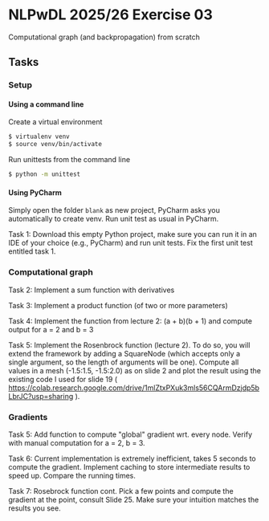 # NLPwDL 2025/26 Exercise 03

Computational graph (and backpropagation) from scratch

## Tasks

### Setup

#### Using a command line

Create a virtual environment

```bash
$ virtualenv venv
$ source venv/bin/activate
```

Run unittests from the command line

```bash
$ python -m unittest
```

#### Using PyCharm

Simply open the folder `blank` as new project, PyCharm asks you automatically to create venv. Run unit test as usual in PyCharm.


Task 1: Download this empty Python project, make sure you can run it in an IDE of your choice (e.g., PyCharm) and run unit tests. Fix the first unit test entitled task 1.


### Computational graph

Task 2: Implement a sum function with derivatives

Task 3: Implement a product function (of two or more parameters)

Task 4: Implement the function from lecture 2: (a + b)(b + 1) and compute output for a = 2 and b = 3

Task 5: Implement the Rosenbrock function (lecture 2). To do so, you will extend the framework by adding a SquareNode (which accepts only a single argument, so the length of arguments will be one). Compute all values in a mesh (-1.5:1.5, -1.5:2.0) as on slide 2 and plot the result using the existing code I used for slide 19 ( https://colab.research.google.com/drive/1mlZtxPXuk3mls56CQArmDzjdp5bLbrJC?usp=sharing ).

### Gradients


Task 5: Add function to compute "global" gradient wrt. every node. Verify with manual computation for a = 2, b = 3.

Task 6: Current implementation is extremely inefficient, takes 5 seconds to compute the gradient. Implement caching to store intermediate results to speed up. Compare the running times.

Task 7: Rosebrock function cont. Pick a few points and compute the gradient at the point, consult Slide 25. Make sure your intuition matches the results you see.


